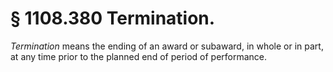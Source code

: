 # § 1108.380   Termination.

*Termination* means the ending of an award or subaward, in whole or in part, at any time prior to the planned end of period of performance.




